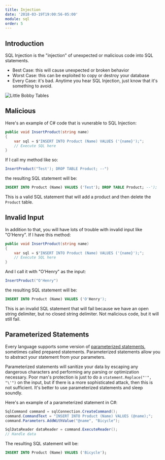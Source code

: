 ```yaml
---
title: Injection
date: '2018-03-19T19:00:56-05:00'
module: sql
order: 5
---
```


## Introduction

SQL Injection is the "injection" of unexpected or malicious code into SQL statements.

* Best Case: this will cause unexpected or broken behavior
* Worst Case: this can be exploited to copy or destroy your database
* Every Case: it's bad. Anytime you hear SQL Injection, just know that it's something to avoid.

![Little Bobby Tables](https://imgs.xkcd.com/comics/exploits_of_a_mom.png "Little Bobby Tables")

## Malicious

Here's an example of C# code that is vunerable to SQL Injection:

```csharp
public void InsertProduct(string name)
{
    var sql = $"INSERT INTO Product (Name) VALUES ('{name}');";
    // Execute SQL here
}
```

If I call my method like so:

```csharp
InsertProduct("Test'); DROP TABLE Product; --")
```

the resulting SQL statement will be:

```sql
INSERT INTO Product (Name) VALUES ('Test'); DROP TABLE Product; --');
```

This is a valid SQL statement that will add a product and then delete the `Product` table.

## Invalid Input

In addition to that, you will have lots of trouble with invalid input like "O'Henry". If I have this method:

```csharp
public void InsertProduct(string name)
{
    var sql = $"INSERT INTO Product (Name) VALUES ('{name}');";
    // Execute SQL here
}
```

And I call it with "O'Henry" as the input:

```csharp
InsertProduct("O'Henry")
```

the resulting SQL statement will be:

```sql
INSERT INTO Product (Name) VALUES ('O'Henry');
```

This is an invalid SQL statement that will fail because we have an open string delimiter, but no closed string delimiter. Not malicious code, but it will still fail.

## Parameterized Statements

Every language supports some version of [parameterized statements](https://en.wikipedia.org/wiki/Prepared_statement#C.23_ADO.NET), sometimes called prepared statements. Parameterized statements allow you to abstract your statement from your parameters.

Parameterized statements will sanitize your data by escaping any dangerous characters and performing any parsing or optimization necessary. Poor man's protection is just to do a `statement.Replace("'", "\'")` on the input, but if there is a more sophisticated attack, then this is not sufficient. It's better to use parameterized statements and sleep soundly.

Here's an example of a parameterized statement in C#:

```csharp
SqlCommand command = sqlConnection.CreateCommand();
command.CommandText = "INSERT INTO Product (Name) VALUES (@name);";
command.Parameters.AddWithValue("@name", "Bicycle");

SqlDataReader dataReader = command.ExecuteReader();
// Handle data
```

The resulting SQL statement will be:

```sql
INSERT INTO Product (Name) VALUES ('Bicycle');
```
